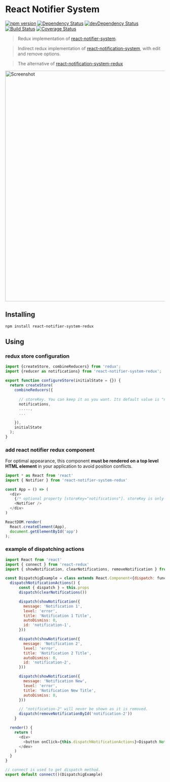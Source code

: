 # React Notifier System

[![npm version](https://badge.fury.io/js/react-notifier-system-redux.svg)](https://badge.fury.io/js/react-notifier-system-redux) [![Dependency Status](https://david-dm.org/sheikhG1900/react-notifier-system-redux.svg)](https://david-dm.org/sheikhG1900/react-notifier-system-redux) [![devDependency Status](https://david-dm.org/sheikhG1900/react-notifier-system-redux/dev-status.svg)](https://david-dm.org/sheikhG1900/react-notifier-system-redux#info=devDependencies) [![Build Status](https://travis-ci.org/SheikhG1900/react-notifier-system-redux.svg?branch=master)](https://travis-ci.org/SheikhG1900/react-notifier-system-redux) [![Coverage Status](https://coveralls.io/repos/github/SheikhG1900/react-notifier-system-redux/badge.svg?branch=master)](https://coveralls.io/github/SheikhG1900/react-notifier-system-redux?branch=master)

> Redux implementation of [react-notifier-system](https://github.com/sheikhG1900/react-notifier-system).

> Indirect redux implementation of [react-notification-system](https://igorprado.github.io/react-notification-system), with edit and remove options.

> The alternative of [react-notification-system-redux](https://github.com/gor181/react-notification-system-redux)

<a href="https://igorprado.github.io/react-notification-system/"><img width="728" src="https://github.com/igorprado/react-notification-system/raw/master/example/src/images/screenshot.jpg" alt="Screenshot"></a>

## Installing

```
npm install react-notifier-system-redux
```

## Using

### redux store configuration
```js
import {createStore, combineReducers} from 'redux';
import {reducer as notifications} from 'react-notifier-system-redux';

export function configureStore(initialState = {}) {
  return createStore(
    combineReducers({
      
      // storeKey. You can keep it as you want. Its default value is "notifications" 
      notifications,
      .....,
      ...

    }),
    initialState
  );
}
```
### add react notifier redux component
For optimal appearance, this component **must be rendered on a top level HTML element** in your application to avoid position conflicts.

```js
import * as React from 'react'
import { Notifier } from 'react-notifier-system-redux'

const App = () => (
  <div>
    {/* optional property [storeKey="notifications"]. storeKey is only required when it is configured other then "notifications". See your store configuration */}
    <Notifier />
  </div>
)

ReactDOM.render(
  React.createElement(App),
  document.getElementById('app')
);
```

### example of dispatching actions
```js
import React from 'react'
import { connect } from 'react-redux'
import { showNotification, clearNotifications, removeNotification } from  'react-notifier-system-redux'

const DispatchigExample = class extends React.Component<{dispatch: func}> {
  dispatchNotificationActions() {
      const { dispatch } = this.props
      dispatch(clearNotifications())

      dispatch(showNotification({
        message: 'Notification 1',
        level: 'error',
        title: 'Notification 1 Title',
        autoDismiss: 0,
        id: 'notification-1',
      }))

      dispatch(showNotification({
        message: 'Notification 2',
        level: 'error',
        title: 'Notification 2 Title',
        autoDismiss: 0,
        id: 'notification-2',
      }))

      dispatch(showNotification({
        message: 'Notification New',
        level: 'error',
        title: 'Notification New Title',
        autoDismiss: 0,
      }))

      // "notification-2" will never be shown as it is removed.
      dispatch(removeNotificationById('notification-2'))
    }

  render() {
    return (
      <div>
        <button onClick={this.dispatchNotificationActions}>Dispatch Notification Actions</button>
      </dev>
    )
  }
}

// connect is used to get dispatch method.
export default connect()(DispatchigExample)

```
